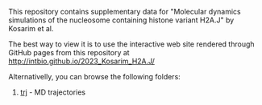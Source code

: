 This repository contains supplementary data for 
"Molecular dynamics simulations of the nucleosome containing histone variant H2A.J" by Kosarim et al.

The best way to view it is to use the interactive web site rendered through GitHub pages from this repository at http://intbio.github.io/2023_Kosarim_H2A.J/

Alternativelly, you can browse the following folders:
1. [trj](trj) - MD trajectories


